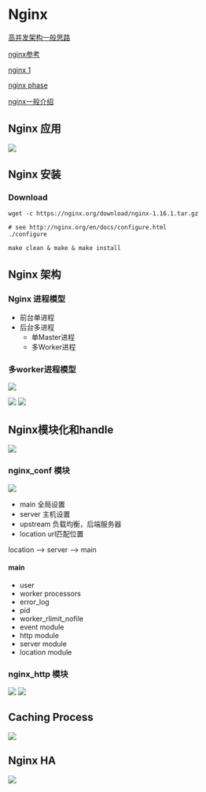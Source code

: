 # Nginx

[高并发架构一般思路](https://www.cnblogs.com/gdsblog/p/7128497.html)

[nginx参考](http://tengine.taobao.org/book/chapter_02.html)

[nginx 1](https://blog.csdn.net/qq_29677867/article/details/90112120)

[nginx phase](https://www.centos.bz/2018/12/nginx%E8%AF%B7%E6%B1%82%E5%A4%84%E7%90%86%E6%B5%81%E7%A8%8B%E4%BD%A0%E4%BA%86%E8%A7%A3%E5%90%97%EF%BC%9F/)

[nginx一般介绍](https://www.centos.bz/2017/11/openresty%E6%9C%80%E4%BD%B3%E6%A1%88%E4%BE%8B-%E7%AC%AC1%E7%AF%87%EF%BC%9Anginx%E4%BB%8B%E7%BB%8D/)


## Nginx 应用
<img src="nginx_function.jpeg">

## Nginx 安装

### Download

```
wget -c https://nginx.org/download/nginx-1.16.1.tar.gz

# see http://nginx.org/en/docs/configure.html
./configure

make clean & make & make install
```

## Nginx 架构

### Nginx 进程模型
- 前台单进程
- 后台多进程
  - 单Master进程
  - 多Worker进程

### 多worker进程模型
<image src="nginx.svg"></image>

<img src="nginx_arch.jpeg">

<img src="nginx_arch2.jpeg">

## Nginx模块化和handle

<img src="nginx_modules.jpg">

### nginx_conf 模块

<img src="nginx_http_conf.jpg">

- main 全局设置
- server 主机设置
- upstream 负载均衡，后端服务器
- location url匹配位置

location --> server --> main

#### main

- user
- worker processors
- error_log
- pid
- worker_rlimit_nofile
- event module
- http module
- server module
- location module

### nginx_http 模块

<img src="nginx_handler.jpeg">

<img src="nginx_http_handle.jpg">

## Caching Process

<img src="nginx_cache.jpeg">

## Nginx HA

<img src="nginx_ha.jpeg">